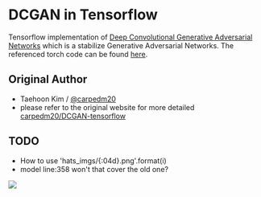 # DCGAN in Tensorflow

Tensorflow implementation of [Deep Convolutional Generative Adversarial Networks](http://arxiv.org/abs/1511.06434) which is a stabilize Generative Adversarial Networks. The referenced torch code can be found [here](https://github.com/soumith/dcgan.torch).

## Original Author
- Taehoon Kim / [@carpedm20](http://carpedm20.github.io/)
- please refer to the original website for more detailed [carpedm20/DCGAN-tensorflow](https://github.com/carpedm20/DCGAN-tensorflow)

## TODO

- How to use 'hats_imgs/{:04d}.png'.format(i)
- model line:358 won't that cover the old one?

![](/translate.gif)